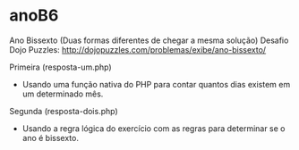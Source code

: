 # anoB6

Ano  Bissexto
(Duas formas diferentes de chegar a mesma solução)
Desafio Dojo Puzzles: http://dojopuzzles.com/problemas/exibe/ano-bissexto/

Primeira (resposta-um.php)
- Usando uma função nativa do PHP para contar quantos dias existem em um determinado mês.

Segunda (resposta-dois.php)
- Usando a regra lógica do exercício com as regras para determinar se o ano é bissexto.
